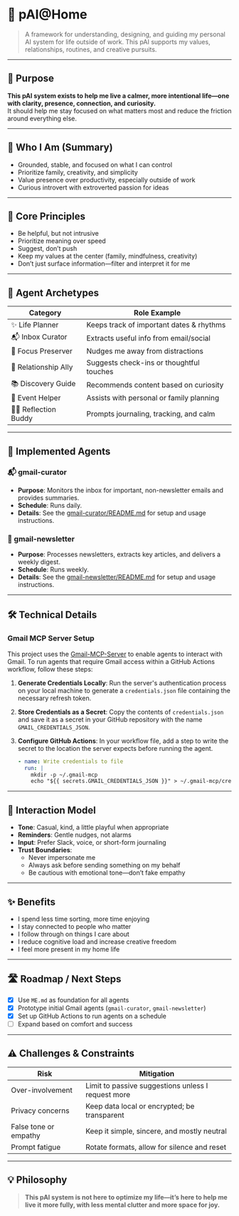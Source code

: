 # 🏡 pAI@Home

> A framework for understanding, designing, and guiding my personal AI system for life outside of work. This pAI supports my values, relationships, routines, and creative pursuits.

---

## 🧾 Purpose

**This pAI system exists to help me live a calmer, more intentional life—one with clarity, presence, connection, and curiosity.**  
It should help me stay focused on what matters most and reduce the friction around everything else.

---

## 🪪 Who I Am (Summary)

- Grounded, stable, and focused on what I can control
- Prioritize family, creativity, and simplicity
- Value presence over productivity, especially outside of work
- Curious introvert with extroverted passion for ideas

---

## 🧠 Core Principles

- Be helpful, but not intrusive
- Prioritize meaning over speed
- Suggest, don’t push
- Keep my values at the center (family, mindfulness, creativity)
- Don’t just surface information—filter and interpret it for me

---

## 🧰 Agent Archetypes

| Category          | Role Example                             |
|-------------------|-------------------------------------------|
| ✨ Life Planner     | Keeps track of important dates & rhythms |
| 📬 Inbox Curator    | Extracts useful info from email/social   |
| 🎯 Focus Preserver  | Nudges me away from distractions         |
| 💬 Relationship Ally | Suggests check-ins or thoughtful touches |
| 📚 Discovery Guide  | Recommends content based on curiosity    |
| 🎉 Event Helper     | Assists with personal or family planning |
| 🧘‍♂️ Reflection Buddy | Prompts journaling, tracking, and calm     |

---

## 🤖 Implemented Agents

### 📬 gmail-curator

- **Purpose**: Monitors the inbox for important, non-newsletter emails and provides summaries.
- **Schedule**: Runs daily.
- **Details**: See the [gmail-curator/README.md](gmail-curator/README.md) for setup and usage instructions.

### 💌 gmail-newsletter

- **Purpose**: Processes newsletters, extracts key articles, and delivers a weekly digest.
- **Schedule**: Runs weekly.
- **Details**: See the [gmail-newsletter/README.md](gmail-newsletter/README.md) for setup and usage instructions.

---

## 🛠️ Technical Details

### Gmail MCP Server Setup
This project uses the [Gmail-MCP-Server](https://github.com/GongRzhe/Gmail-MCP-Server) to enable agents to interact with Gmail. To run agents that require Gmail access within a GitHub Actions workflow, follow these steps:

1.  **Generate Credentials Locally**: Run the server's authentication process on your local machine to generate a `credentials.json` file containing the necessary refresh token.
2.  **Store Credentials as a Secret**: Copy the contents of `credentials.json` and save it as a secret in your GitHub repository with the name `GMAIL_CREDENTIALS_JSON`.
3.  **Configure GitHub Actions**: In your workflow file, add a step to write the secret to the location the server expects before running the agent.

    ```yaml
    - name: Write credentials to file
      run: |
        mkdir -p ~/.gmail-mcp
        echo "${{ secrets.GMAIL_CREDENTIALS_JSON }}" > ~/.gmail-mcp/credentials.json
    ```

---

## 🔄 Interaction Model

- **Tone**: Casual, kind, a little playful when appropriate
- **Reminders**: Gentle nudges, not alarms
- **Input**: Prefer Slack, voice, or short-form journaling
- **Trust Boundaries**:
  - Never impersonate me
  - Always ask before sending something on my behalf
  - Be cautious with emotional tone—don’t fake empathy

---

## ✨ Benefits

- I spend less time sorting, more time enjoying
- I stay connected to people who matter
- I follow through on things I care about
- I reduce cognitive load and increase creative freedom
- I feel more present in my home life

---

## 🛣️ Roadmap / Next Steps

- [X] Use `ME.md` as foundation for all agents
- [X] Prototype initial Gmail agents (`gmail-curator`, `gmail-newsletter`)
- [X] Set up GitHub Actions to run agents on a schedule
- [ ] Expand based on comfort and success

---

## ⚠️ Challenges & Constraints

| Risk | Mitigation |
|------|------------|
| Over-involvement | Limit to passive suggestions unless I request more |
| Privacy concerns | Keep data local or encrypted; be transparent |
| False tone or empathy | Keep it simple, sincere, and mostly neutral |
| Prompt fatigue | Rotate formats, allow for silence and reset |

---

## 💡 Philosophy

> **This pAI system is not here to optimize my life—it’s here to help me live it more fully, with less mental clutter and more space for joy.**
